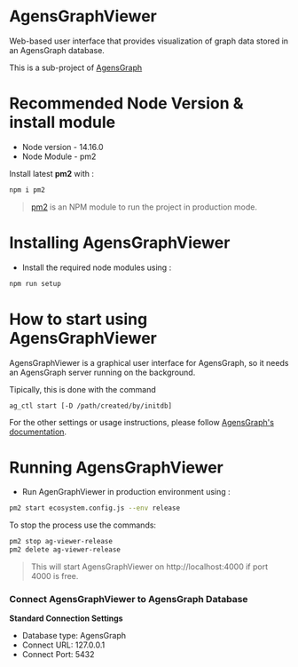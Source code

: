 # AgensGraphViewer
Web-based user interface that provides visualization of graph data stored in an AgensGraph database. 

This is a sub-project of [AgensGraph](https://github.com/BitnineGlobal/agensgraph/tree/v2.14)

# Recommended Node Version & install module

- Node version - 14.16.0
- Node Module - pm2 

Install latest **pm2** with :

```bash
npm i pm2
```

> [pm2](https://www.npmjs.com/package/pm2) is an NPM module to run the project in production mode.

# Installing AgensGraphViewer

- Install the required node modules using  :  

```bash
npm run setup
```

# How to start using AgensGraphViewer

AgensGraphViewer is a graphical user interface for AgensGraph, so it needs an AgensGraph server running on the background. 

Tipically, this is done with the command 

```
ag_ctl start [-D /path/created/by/initdb]
```

For the other settings or usage instructions, please follow [AgensGraph's documentation](https://bitnine.net/documentations/quick-guide-1-3.html).

# Running AgensGraphViewer

- Run AgenGraphViewer in production environment using : 

```bash
pm2 start ecosystem.config.js --env release
```

To stop the process use the commands:

```bash
pm2 stop ag-viewer-release 
pm2 delete ag-viewer-release
```

>This will start AgensGraphViewer on http://localhost:4000 if port 4000 is free.

### Connect AgensGraphViewer to AgensGraph Database

**Standard Connection Settings**

- Database type: AgensGraph
- Connect URL:  127.0.0.1
- Connect Port: 5432

